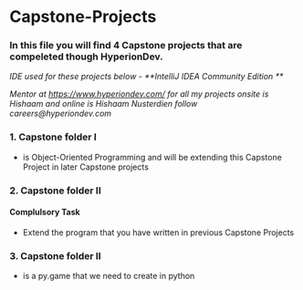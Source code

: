 # Capstone-Projects

### In this file you will find 4 Capstone projects that are compeleted though HyperionDev.

_IDE used for these projects below - **IntelliJ IDEA Community Edition **_

_Mentor at https://www.hyperiondev.com/ for all my projects onsite is Hishaam and online is Hishaam Nusterdien follow careers@hyperiondev.com_

### **1. Capstone folder I**
* is Object-Oriented Programming and will be extending this Capstone Project in later Capstone projects

### **2. Capstone folder II**
#### Complulsory Task
* Extend the program that you have written in previous Capstone Projects

### **3. Capstone folder II**
* is a py.game that we need to create in python
